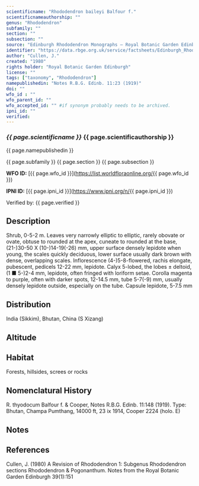 ```yaml
---
scientificname: "Rhododendron baileyi Balfour f."
scientificnameauthorship: ""
genus: "Rhododendron"
subfamily: ""
section: ""
subsection: ""
source: "Edinburgh Rhododendron Monographs – Royal Botanic Garden Edinburgh"
identifier: "https://data.rbge.org.uk/service/factsheets/Edinburgh_Rhododendron_Monographs.xhtml"
author: "Cullen, J."
created: "1980"
rights holder: "Royal Botanic Garden Edinburgh"
license: ""
tags: ["taxonomy", "Rhododendron"]
namepublishedin: "Notes R.B.G. Edinb. 11:23 (1919)"
doi: ""
wfo_id : ""
wfo_parent_id: ""
wfo_accepted_id: "" #if synonym probably needs to be archived.                      
ipni_id: ""
verified:
---
```

### _{{ page.scientificname }}_ {{ page.scientificauthorship }}
 {{ page.namepublishedin }}

{{ page.subfamily }} {{ page.section }} {{ page.subsection }}

**WFO ID:** [{{ page.wfo_id }}](https://list.worldfloraonline.org/{{ page.wfo_id }})

**IPNI ID:** [{{ page.ipni_id }}](https://www.ipni.org/n/{{ page.ipni_id }})

Verified by: {{ page.verified }}



## Description
Shrub, 0-5-2 m. Leaves very narrowly elliptic to elliptic, rarely obovate or ovate, obtuse to rounded at the apex, cuneate to rounded at the base, (21-)30-50 X (10-)14-19(-26) mm, upper surface densely lepidote when young, the scales quickly deciduous, lower surface usually dark brown with dense, overlapping scales. Inflorescence (4-)5-8-flowered, rachis elongate, pubescent, pedicels 12-22 mm, lepidote. Calyx 5-lobed, the lobes ± deltoid, (1 ■ 5-)2-4 mm, lepidote, often fringed with loriform setae. Corolla magenta to purple, often with darker spots, 12-14.5 mm, tube 5-7(-9) mm, usually densely lepidote outside, especially on the tube. Capsule lepidote, 5-7.5 mm

## Distribution
India (Sikkim), Bhutan, China (S Xizang)

## Altitude


## Habitat
Forests, hillsides, screes or rocks

## Nomenclatural History
R. thyodocum Balfour f. & Cooper, Notes R.B.G. Edinb. 11:148 (1919). Type: Bhutan, Champa Pumthang, 14000 ft, 23 ix 1914, Cooper 2224 (holo. E)
                       
## Notes


## References

Cullen, J. (1980) A Revision of Rhododendron 1: Subgenus Rhododendron sections Rhododendron & Pogonanthum. Notes from the Royal Botanic Garden Edinburgh 39(1):151
